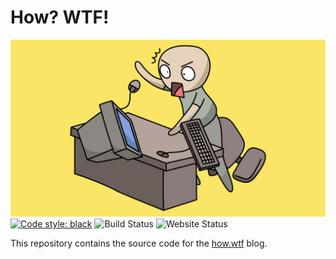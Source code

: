# How? **WTF!**

![logo](content/images/cover.png)
[![Code style: black](https://img.shields.io/badge/code%20style-black-000000.svg)](https://github.com/psf/black)
![Build Status](https://github.com/thomasnotfound/how.wtf/actions/workflows/main.yml/badge.svg)
![Website Status](https://img.shields.io/website-up-down-green-red/http/how.wtf.svg)

This repository contains the source code for the [how.wtf](https://how.wtf) blog. 
